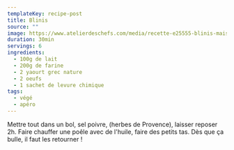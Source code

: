 ```yaml
---
templateKey: recipe-post
title: Blinis
source: ""
image: https://www.atelierdeschefs.com/media/recette-e25555-blinis-maison-saumon-et-creme-de-chevre.jpg
duration: 30min
servings: 6
ingredients:
  - 100g de lait
  - 200g de farine
  - 2 yaourt grec nature
  - 2 oeufs
  - 1 sachet de levure chimique
tags:
  - végé
  - apéro
---
```

Mettre tout dans un bol, sel poivre, (herbes de Provence), laisser reposer 2h. Faire chauffer une poêle avec de l'huile, faire des petits tas. Dès que ça bulle, il faut les retourner !